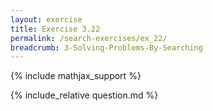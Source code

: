 ```yaml
---
layout: exercise
title: Exercise 3.22
permalink: /search-exercises/ex_22/
breadcrumb: 3-Solving-Problems-By-Searching
---
```


{% include mathjax_support %}

<div><i class="arrow-up loader" data-chapter="search-exercises" data-exercise="ex_22" data-rating="0"></i></div>
{% include_relative question.md %}
